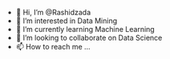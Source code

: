 - 👋 Hi, I’m @Rashidzada
- 👀 I’m interested in Data Mining
- 🌱 I’m currently learning Machine Learning
- 💞️ I’m looking to collaborate on Data Science
- 📫 How to reach me ...

<!---
Rashidzada/Rashidzada is a ✨ special ✨ repository because its `README.md` (this file) appears on your GitHub profile.
You can click the Preview link to take a look at your changes.
--->
